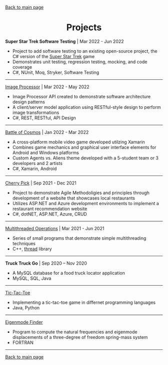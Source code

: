 [Back to main page](./../README.md)

<h1 align="center">Projects</h1>

**Super Star Trek Software Testing** | Mar 2022 - Jun 2022
- Project to add software testing to an existing open-source project, the C# version of the [Super Star Trek](https://github.com/coding-horror/basic-computer-games/tree/main/84_Super_Star_Trek) game
- Demonstrates unit testing, regression testing, mocking, and code coverage
- C#, NUnit, Moq, Stryker, Software Testing 

---

[Image Processor](https://github.com/brownr4000/ImageProcessor) | Mar 2022 - May 2022
- Image Processor API created to demonstrate software architecture design patterns
- A client/server model application using RESTful-style design to perform image transformations
- C#, REST, RESTful, API Design

---

[Battle of Cosmos](https://github.com/brownr4000/5250Constellation) | Jan 2022 - Mar 2022
- A cross-platform mobile video game developed utilzing Xamarin
- Combines game mechanics and graphical user interface elements for Android and Windows platforms
- Custom Agents vs. Aliens theme developed with a 5-student team or 3 developers and 2 artists
- C#, Xamarin, Android

---

[Cherry Pick](https://github.com/brownr4000/ACES.Cherry-Pick) | Sep 2021 - Dec 2021
- Project to demonstrate Agile Methodoligies and principles through development of a website that showcases local restaurants
- Utilizes ASP.NET and Azure development environments to implement a restaurant recommendation website
- C#, dotNET, ASP.NET, Azure, CRUD

---

[Multithreaded Operations](https://github.com/brownr4000/multithread-ops) | Mar 2021 - Jun 2021
- Series of small programs that demonstrate simple multithreading techniques
- C++, [thread](https://www.cplusplus.com/reference/thread/thread/)
library

---

**Truck Truck Go** | Sep 2020 – Nov 2020
- A MySQL database for a food truck locator application
- MySQL, SQL, Java

---

[Tic-Tac-Toe](https://github.com/brownr4000/tic-tac-toe)
- Implementing a tic-tac-toe game in differnet programming languages
- Java, Python

---

[Eigenmode Finder](https://github.com/brownr4000/eigenmode-finder)
- Program to compute the natural frequencies and eigenmode displacements of a three-degree of freedom spring-mass system
- FORTRAN

---

[Back to main page](./../README.md)
